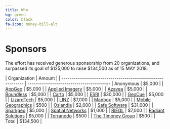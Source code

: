 ```yaml
---
title: Who
bg: green
color: black
fa-icon: money-bill-alt
---
```


# Sponsors

The effort has received generous sponsorship from 20 organizations, and
surpassed its goal of $125,000 to raise $134,500 as of 15 MAY 2018.

| Organization                                                | Amount                                  |
| ----------------------------------------------------------- | ---------------------------------------:-
| Anonymous                                                   |                    $5,000                |
| [AppGeo](https://www.appgeo.com/)                           |                    $5,000                |
| [Applied Imagery](http://appliedimagery.com/)               |                    $5,000                |
| [Azavea](https://www.azavea.com/)                           |                    $5,000                |
| [Boundless](https://boundlessgeo.com/)                      |                    $5,000                |
| [Carto](https://carto.com/)                                 |                    $5,000                |
| [ESRI](https://www.esri.com/en-us/home)                     |                   $30,000                |
| [GeoCue](http://geocue.com/)                                |                    $5,000                |
| [LizardTech](https://www.lizardtech.com/)                   |                    $5,000                |
| [LINZ](https://www.linz.govt.nz/)                           |                    $7,000                |
| [Mapbox](https://www.mapbox.com/)                           |                    $5,000                |
| [Mobile Geographics](https://www.mobilegeographics.com/)    |                      $500                |
| [Oslandia](http://oslandia.com/)                            |                    $2,000                |
| [Safe Software](https://safe.com)                           |                   $31,000                |
| [Sparkgeo](http://www.sparkgeo.com/)                        |                    $5,000                |
| [Spatial Networks](https://www.spatialnetworks.com/)        |                    $1,000                |
| [RIEGL](http://www.riegl.com/)                              |                    $7,000                |
| [Radiant Solutions](http://www.radiantsolutions.com/)       |                    $5,000                |
| [Terranodo](http:/http://terranodo.io/)                     |                      $500                |
| [The Timoney Group](http://www.thetimoneygroup.com/)        |                      $500                |
| Total                                                       |                  $134,500                |

<p></p>


